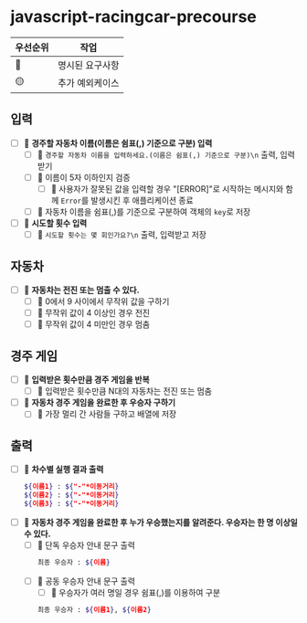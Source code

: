 # javascript-racingcar-precourse

| 우선순위 | 작업            |
| -------- | --------------- |
| 🔴       | 명시된 요구사항 |
| 🟡       | 추가 예외케이스 |

## 입력

- [ ] 🔴 **경주할 자동차 이름(이름은 쉼표(,) 기준으로 구분) 입력**
  - [ ] 🔴 `경주할 자동차 이름을 입력하세요.(이름은 쉼표(,) 기준으로 구분)\n` 출력, 입력받기
  - [ ] 🔴 이름이 5자 이하인지 검증
    - [ ] 🔴 사용자가 잘못된 값을 입력할 경우 "[ERROR]"로 시작하는 메시지와 함께 `Error`를 발생시킨 후 애플리케이션 종료
  - [ ] 🔴 자동차 이름을 쉼표(,)를 기준으로 구분하여 객체의 `key`로 저장
- [ ] 🔴 **시도할 횟수 입력**
  - [ ] 🔴 `시도할 횟수는 몇 회인가요?\n` 출력, 입력받고 저장

## 자동차

- [ ] 🔴 **자동차는 전진 또는 멈출 수 있다.**
  - [ ] 🔴 0에서 9 사이에서 무작위 값을 구하기
  - [ ] 🔴 무작위 값이 4 이상인 경우 전진
  - [ ] 🔴 무작위 값이 4 미만인 경우 멈춤

## 경주 게임

- [ ] 🔴 **입력받은 횟수만큼 경주 게임을 반복**
  - [ ] 🔴 입력받은 횟수만큼 N대의 자동차는 전진 또는 멈춤
- [ ] 🔴 **자동차 경주 게임을 완료한 후 우승자 구하기**
  - [ ] 🔴 가장 멀리 간 사람들 구하고 배열에 저장

## 출력

- [ ] 🔴 **차수별 실행 결과 출력**
  ```bash
  ${이름1} : ${"-"*이동거리}
  ${이름2} : ${"-"*이동거리}
  ${이름3} : ${"-"*이동거리}
  ```
- [ ] 🔴 **자동차 경주 게임을 완료한 후 누가 우승했는지를 알려준다. 우승자는 한 명 이상일 수 있다.**
  - [ ] 🔴 단독 우승자 안내 문구 출력
    ```bash
    최종 우승자 : ${이름}
    ```
  - [ ] 🔴 공동 우승자 안내 문구 출력
    - [ ] 🔴 우승자가 여러 명일 경우 쉼표(,)를 이용하여 구분
    ```bash
    최종 우승자 : ${이름1}, ${이름2}
    ```
